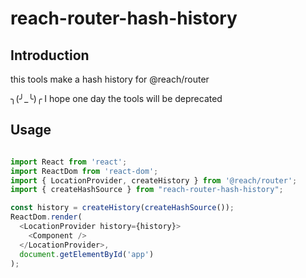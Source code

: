 
# reach-router-hash-history

## Introduction
this tools make a hash history for @reach/router

╮(╯_╰)╭
I hope one day the tools will be deprecated 

## Usage

``` JavaScript

import React from 'react';
import ReactDom from 'react-dom';
import { LocationProvider, createHistory } from '@reach/router';
import { createHashSource } from "reach-router-hash-history";

const history = createHistory(createHashSource());
ReactDom.render(
  <LocationProvider history={history}>
    <Component />
  </LocationProvider>,
  document.getElementById('app')
);
```